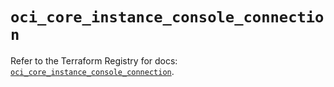 # `oci_core_instance_console_connection`

Refer to the Terraform Registry for docs: [`oci_core_instance_console_connection`](https://registry.terraform.io/providers/oracle/oci/6.37.0/docs/resources/core_instance_console_connection).
